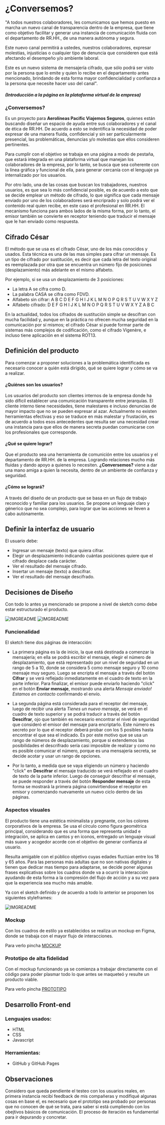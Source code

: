 #  ¿Conversemos?



"A todos nuestros colaboradores, les comunicamos que hemos puesto en marcha un nuevo canal de transparencia dentro de la empresa, que tiene como objetivo facilitar y generar una instancia de comunicación fluida con el departamento de RR.HH., de una manera autónoma y segura.

Este nuevo canal permitirá a ustedes, nuestros colaboradores, expresar molestias, injusticias o cualquier tipo de denuncia que consideren que está afectando el desempeño y/o ambiente laboral.

Este es un nuevo sistema de mensajería cifrado, que sólo podrá ser visto por la persona que lo emite y quien lo recibe en el departamento antes mencionado, brindando de esta forma mayor confidencialidad y confianza a la persona que necesite hacer uso del canal".
##### (Introducción a la página en la plataforma virtual de la empresa)
### ¿Conversemos?
Es un proyecto para **Aerolíneas Pacific Viajemos Seguros**, quienes están buscando diseñar un espacio de ayuda entre sus colaboradores y el canal de ética de RR.HH. De acuerdo a esto se indentifica la necesidad de poder expresar de una manera fluida, confidencial y sin ser particularmente presencial, las problemáticas, denuncias y/o molestias que ellos consideren pertinentes.

Para cumplir con el objetivo se trabaja en una página a modo de pestaña, que estará integrada en una plataforma virtual que manejan los colaboradores de la empresa, por lo tanto, se busca que sea coherente con la línea gráfica y funcional de ella, para generar cercanía con el lenguaje ya internalizado por los usuarios.

Por otro lado, una de las cosas que buscan los trabajadores, nuestros usuarios, es que sea lo más confidencial posible, es de acuerdo a esto que se decide emplear un método de cifrado, lo que significa que cada mensaje enviado por uno de los colaboradores será encriprado y solo podrá ver el contenido real quien recibe, en este caso el profesional en RR.HH. El mecanismo funciona para ambos lados de la misma forma, por lo tanto, el emisor también se convierte en receptor teniendo que traducir el mensaje que le han enviado como respuesta.

## Cifrado César
El método que se usa es el cifrado César, uno de los más conocidos y usados. Esta técnica es una de las mas simples para cifrar un mensaje. Es un tipo de cifrado por sustitución, es decir que cada letra del texto original es reemplazada por otra que se encuentra un número fijo de posiciones (desplazamiento) más adelante en el mismo alfabeto.

Por ejemplo, si se usa un desplazamiento de 3 posiciones:

- La letra A se cifra como D.
- La palabra CASA se cifra como FDVD.
- Alfabeto sin cifrar: A B C D E F G H I J K L M N O P Q R S T U V W X Y Z
- Alfabeto cifrado: D E F G H I J K L M N O P Q R S T U V W X Y Z A B C

En la actualidad, todos los cifrados de sustitución simple se descifran con mucha facilidad y, aunque en la práctica no ofrecen mucha seguridad en la comunicación por sí mismos; el cifrado César sí puede formar parte de sistemas más complejos de codificación, como el cifrado Vigenère, e incluso tiene aplicación en el sistema ROT13.


## Definición del producto

Para comenzar a proponer soluciones a la problemática identificada es necesario conocer a quién está dirigido, qué se quiere lograr y cómo se va a realizar.

#### ¿Quiénes son los usuarios?
Los usuarios del producto son clientes internos de la empresa donde ha sido díficil establecer una comunicación transparente entre jerarquías. El cliente interno tiene necesidades, tiene malestares e incluso denuncias de mayor impacto que no se pueden expresar al azar. Actualmente no existen herramientas efectivas y eso se traduce en más malestar y frustación, es de acuerdo a todos esos antecedentes que resulta ser una necesidad crear una instancia para que ellos de manera secreta puedan comunicarse con los profesionales que corresponde.

#### ¿Qué se quiere lograr?
Que el producto sea una herramienta de comunición entre los usuarios y el departamento de RR.HH. de la empresa. Logrando relaciones mucho más fluidas y dando apoyo a quienes lo necesiten. **¿Conversemos?** viene a dar una mano amiga a quien la necesita, dentro de un ambiente de confianza y seguridad. 

#### ¿Cómo se logrará?
A través del diseño de un producto que se basa en un flujo de trabajo reconocido y familiar para los usuarios. Se propone un lenguaje claro y génerico que no sea complejo, para lograr que las acciones se lleven a cabo autónamente.

## Definir la interfaz de usuario

El usuario debe:

- Ingresar un mensaje (texto) que quiera cifrar.
- Elegir un desplazamiento indicando cuántas posiciones quiere que el cifrado desplace cada carácter.
- Ver el resultado del mensaje cifrado.
- Insertar un mensaje (texto) a descifrar.
- Ver el resultado del mensaje descifrado.


## Decisiones de Diseño

Con todo lo antes ya mencionado se propone a nivel de sketch como debe estar estructurado el producto.

![IMGREADME](src/IMGREADME/sketch.jpg)
![IMGREADME](src/IMGREADME/sketch2.png)

### Funcionalidad

El sketch tiene dos páginas de interacción:

* La primera página es la de inicio, la que está destinada a comenzar la mensajería; en ella se podrá escribir el mensaje, elegir el número de desplazamiento, que está representado por un nivel de seguridad en un rango de 5 a 10, donde se considera 5 como mensaje seguro y 10 como mensaje muy seguro.
Luego se encripta el mensaje a través del botón **Cifrar** y se verá reflejado inmediatamente en el cuadro de texto en la parte inferior.
Para finalizar, el emisor puede enviarlo haciendo "click" en el botón **Enviar mensaje**, mostrando una alerta *Mensaje enviado! Estamos en contacto* confirmando el envío.

* La segunda página está considerada para el receptor del mensaje, luego de recibir una alerta  *Tienes un nuevo mensaje*, se verá en el cuadro de texto superior y se podrá traducir a través del botón **Descifrar**, ojo que también es necesario encontrar el nivel de seguridad que consideró el emisor del mensaje para encriptarlo. Este número es secreto por lo que el receptor deberá probar con los 5 posibles hasta encontrar el que sea el indicado. Es por este motivo que se usa un rango de números de desplazamiento, porque si extendemos las posibilidades el descrifrado sería casi imposible de realizar y como no es posible comunicar el número, porque es una mensajería secreta, se decide acotar y usar un rango de opciones.

* Por lo tanto, a medida que se vaya eligiendo un número y haciendo "click" en **Descifrar** el mensaje traducido se verá reflejado en el cuadro de texto de la parte inferior. Luego de conseguir descrifrar el mensaje, se puede responder a través del botón **Responder mensaje** de esta forma se mostrará la primera página convirtiendose el receptor en emisor y comenzando nuevamente un nuevo ciclo dentro de las páginas.

### Aspectos visuales

El producto tiene una estética minimalista y pregnante, con los colores corporativos de la empresa. Se usa el círculo como figura geométrica principal, considerando que es una forma que representa unidad e integración, se aplica en cantos y en iconos, entregado un lenguaje visual más suave y acogedor acorde con el objetivo de generar confianza al usuario. 

Resulta amigable con el público objetivo cuyas edades fluctúan entre los 18 y 65 años. Para las personas más adultas que no son nativas digitales y tienen que dedicar mas tiempo para adaptarse, se decide poner algunas frases explicativas sobre los cuadros donde va a ocurrir la interacción ayudando de esta forma a la compresión del flujo de acción y a su vez para que la experiencia sea mucho más amable. 

Ya con el sketch definido y de acuerdo a todo lo anterior se proponen los siguientes styleframes:

![IMGREADME](src/IMGREADME/pages.png)

### Mockup

Con los cuadros de estilo ya establecidos se realiza un mockup en Figma, donde se trabaja con el mayor flujo de interacciones. 

Para verlo pincha [MOCKUP](https://www.figma.com/proto/rJGK9kSaYnyx8yPuRXsT8h/CIPHER-WEBPAGE-V3?node-id=2%3A1468&viewport=269%2C1292%2C0.1459026038646698&scaling=min-zoom)

### Prototipo de alta fidelidad

Con el mockup funcionando ya se comienza a trabajar directamente con el código para poder plasmar todo lo que antes se maqueteó y resulte un producto viable.

Para verlo pincha [PROTOTIPO](https://natigrottes.github.io/SCL012-Cipher/src/index.html)


## Desarrollo Front-end

### Lenguajes usados:

* HTML
* CSS
* Javascript



### Herramientas:
- GitHub y GitHub Pages


## Observaciones

Considero que queda pendiente el testeo con los usuarios reales, en primera instancia recibí feedback de mis compañeras y modifiqué algunas cosas en base el, es necesario que el prototipo sea probado por personas que no conocen de qué se trata, para saber si está cumpliendo con los obejtivos básicos de comunicación. El proceso de iteración es fundamental para ir depurando y concretar.